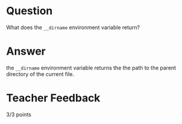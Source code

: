 # Question

What does the `__dirname` environment variable return? 

# Answer
the `__dirname` environment variable returns the the path to the parent directory of the current file. 

# Teacher Feedback

3/3 points
